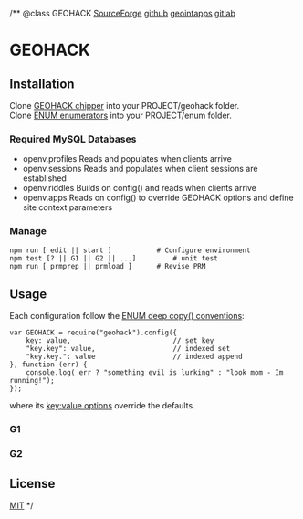 /**
@class GEOHACK
	[SourceForge](https://sourceforge.net) 
	[github](https://github.com/acmesds/geohack.git) 
	[geointapps](https://git.geointapps.org/acmesds/geohack)
	[gitlab](https://gitlab.weat.nga.ic.gov/acmesds/geohack.git)
	
# GEOHACK

## Installation

Clone [GEOHACK chipper](https://github.com/acmesds/geohack) into your PROJECT/geohack folder.  
Clone [ENUM enumerators](https://github.com/acmesds/enum) into your PROJECT/enum folder.  

### Required MySQL Databases

* openv.profiles Reads and populates when clients arrive  
* openv.sessions Reads and populates when client sessions are established  
* openv.riddles Builds on config() and reads when clients arrive  
* openv.apps Reads on config() to override GEOHACK options and define site context parameters

### Manage 

	npm run [ edit || start ]			# Configure environment
	npm test [? || G1 || G2 || ...]			# unit test
	npm run [ prmprep || prmload ]		# Revise PRM
	
## Usage

Each configuration follow the 
[ENUM deep copy() conventions](https://github.com/acmesds/enum):

	var GEOHACK = require("geohack").config({
		key: value, 						// set key
		"key.key": value, 					// indexed set
		"key.key.": value					// indexed append
	}, function (err) {
		console.log( err ? "something evil is lurking" : "look mom - Im running!");
	});

where its [key:value options](/shares/prm/debe/index.html) override the defaults.

### G1
### G2


## License

[MIT](LICENSE)
*/